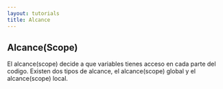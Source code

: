 ```yaml
---
layout: tutorials
title: Alcance
---
```

<h2 class="tutorials-content__sub-title">Alcance(Scope)</h2>

<p class="tutorials-content__text">El alcance(scope) decide a que variables tienes acceso en cada parte del codigo. Existen dos tipos de alcance, el alcance(scope) global y el alcance(scope) local.</p>
